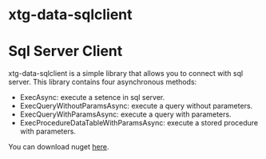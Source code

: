 # xtg-data-sqlclient
Sql Server Client
=================
xtg-data-sqlclient is a simple library that allows you to connect with sql server.
This library contains four asynchronous methods:
- ExecAsync: execute a setence in sql server.
- ExecQueryWithoutParamsAsync: execute a query without parameters.
- ExecQueryWithParamsAsync: execute a query with parameters.
- ExecProcedureDataTableWithParamsAsync: execute a stored procedure with parameters.

You can download nuget [here](https://www.nuget.org/packages/XTG.DataBase.SqlClient/1.0.1).